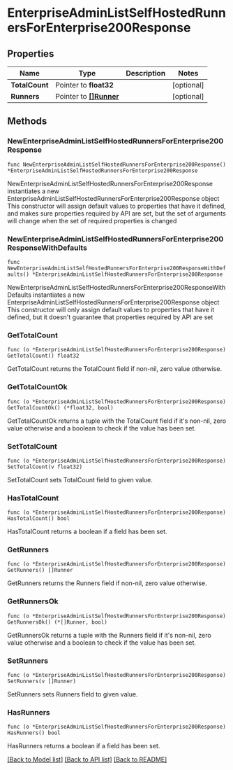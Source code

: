# EnterpriseAdminListSelfHostedRunnersForEnterprise200Response

## Properties

Name | Type | Description | Notes
------------ | ------------- | ------------- | -------------
**TotalCount** | Pointer to **float32** |  | [optional] 
**Runners** | Pointer to [**[]Runner**](Runner.md) |  | [optional] 

## Methods

### NewEnterpriseAdminListSelfHostedRunnersForEnterprise200Response

`func NewEnterpriseAdminListSelfHostedRunnersForEnterprise200Response() *EnterpriseAdminListSelfHostedRunnersForEnterprise200Response`

NewEnterpriseAdminListSelfHostedRunnersForEnterprise200Response instantiates a new EnterpriseAdminListSelfHostedRunnersForEnterprise200Response object
This constructor will assign default values to properties that have it defined,
and makes sure properties required by API are set, but the set of arguments
will change when the set of required properties is changed

### NewEnterpriseAdminListSelfHostedRunnersForEnterprise200ResponseWithDefaults

`func NewEnterpriseAdminListSelfHostedRunnersForEnterprise200ResponseWithDefaults() *EnterpriseAdminListSelfHostedRunnersForEnterprise200Response`

NewEnterpriseAdminListSelfHostedRunnersForEnterprise200ResponseWithDefaults instantiates a new EnterpriseAdminListSelfHostedRunnersForEnterprise200Response object
This constructor will only assign default values to properties that have it defined,
but it doesn't guarantee that properties required by API are set

### GetTotalCount

`func (o *EnterpriseAdminListSelfHostedRunnersForEnterprise200Response) GetTotalCount() float32`

GetTotalCount returns the TotalCount field if non-nil, zero value otherwise.

### GetTotalCountOk

`func (o *EnterpriseAdminListSelfHostedRunnersForEnterprise200Response) GetTotalCountOk() (*float32, bool)`

GetTotalCountOk returns a tuple with the TotalCount field if it's non-nil, zero value otherwise
and a boolean to check if the value has been set.

### SetTotalCount

`func (o *EnterpriseAdminListSelfHostedRunnersForEnterprise200Response) SetTotalCount(v float32)`

SetTotalCount sets TotalCount field to given value.

### HasTotalCount

`func (o *EnterpriseAdminListSelfHostedRunnersForEnterprise200Response) HasTotalCount() bool`

HasTotalCount returns a boolean if a field has been set.

### GetRunners

`func (o *EnterpriseAdminListSelfHostedRunnersForEnterprise200Response) GetRunners() []Runner`

GetRunners returns the Runners field if non-nil, zero value otherwise.

### GetRunnersOk

`func (o *EnterpriseAdminListSelfHostedRunnersForEnterprise200Response) GetRunnersOk() (*[]Runner, bool)`

GetRunnersOk returns a tuple with the Runners field if it's non-nil, zero value otherwise
and a boolean to check if the value has been set.

### SetRunners

`func (o *EnterpriseAdminListSelfHostedRunnersForEnterprise200Response) SetRunners(v []Runner)`

SetRunners sets Runners field to given value.

### HasRunners

`func (o *EnterpriseAdminListSelfHostedRunnersForEnterprise200Response) HasRunners() bool`

HasRunners returns a boolean if a field has been set.


[[Back to Model list]](../README.md#documentation-for-models) [[Back to API list]](../README.md#documentation-for-api-endpoints) [[Back to README]](../README.md)


